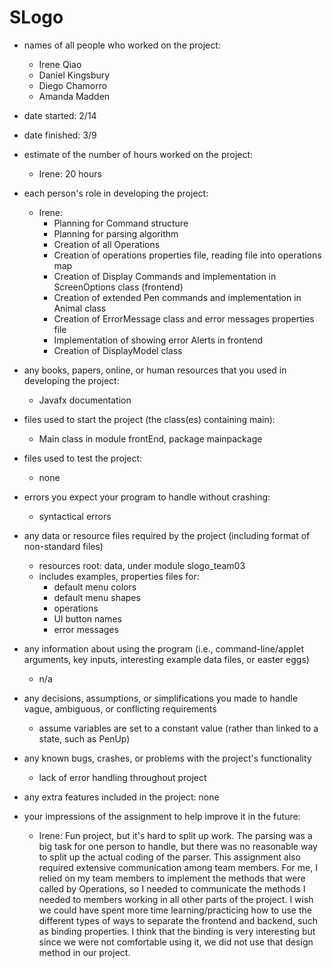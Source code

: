 # SLogo

* names of all people who worked on the project:
    * Irene Qiao
    * Daniel Kingsbury
    * Diego Chamorro
    * Amanda Madden
    
* date started: 2/14
* date finished: 3/9
* estimate of the number of hours worked on the project:
    * Irene: 20 hours
    
* each person's role in developing the project:
    * Irene: 
        * Planning for Command structure
        * Planning for parsing algorithm
        * Creation of all Operations
        * Creation of operations properties file, reading file into operations map
        * Creation of Display Commands and implementation in ScreenOptions class (frontend)
        * Creation of extended Pen commands and implementation in Animal class
        * Creation of ErrorMessage class and error messages properties file
        * Implementation of showing error Alerts in frontend
        * Creation of DisplayModel class
        
* any books, papers, online, or human resources that you used in developing the project:
    * Javafx documentation
    
* files used to start the project (the class(es) containing main): 
    * Main class in module frontEnd, package mainpackage

* files used to test the project:
    * none
    
* errors you expect your program to handle without crashing:
    * syntactical errors
    
* any data or resource files required by the project (including format of non-standard files)
    * resources root: data, under module slogo_team03
    * includes examples, properties files for:
        * default menu colors
        * default menu shapes
        * operations
        * UI button names
        * error messages
       
* any information about using the program (i.e., command-line/applet arguments, key inputs, interesting example data files, or easter eggs)
    * n/a
    
* any decisions, assumptions, or simplifications you made to handle vague, ambiguous, or conflicting requirements
    * assume variables are set to a constant value (rather than linked to a state, such as PenUp)
    
* any known bugs, crashes, or problems with the project's functionality
    * lack of error handling throughout project
    
* any extra features included in the project: none

* your impressions of the assignment to help improve it in the future:
    * Irene: Fun project, but it's hard to split up work. The parsing was a big task for one person
    to handle, but there was no reasonable way to split up the actual coding of the parser. This assignment
    also required extensive communication among team members. For me, I relied on my team members to implement the methods
    that were called by Operations, so I needed to communicate the methods I needed to members working in 
    all other parts of the project. I wish we could have spent more time learning/practicing how to use the different
    types of ways to separate the frontend and backend, such as binding properties. I think that the binding
    is very interesting but since we were not comfortable using it, we did not use that design method in our project.